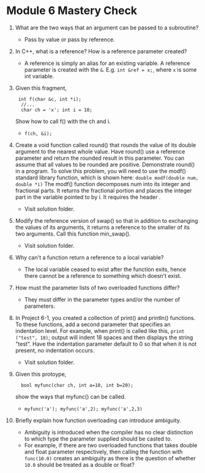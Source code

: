 # Module 6 Mastery Check

1. What are the two ways that an argument can be passed to a subroutine?
   - Pass by value or pass by reference.
  
2. In C++, what is a reference? How is a reference parameter created?
   - A reference is simply an alias for an existing variable. A reference parameter is created with the `&`. E.g. `int &ref = x;`, where `x` is some int variable.
  
3. Given this fragment,
   ```
    int f(char &c, int *i);
     //...
     char ch = 'x'; int i = 10;
   ```
   Show how to call f() with the ch and i.
   - `f(ch, &i);`
  
4. Create a void function called round() that rounds the value of its double argument to the nearest whole value. Have round() use a reference parameter and return the rounded result in this parameter. You can assume that all values to be rounded are positive. Demonstrate round() in a program. To solve this problem, you will need to use the modf() standard library function, which is shown here:
   `double modf(double num, double *i)`
   The modf() function decomposes num into its integer and fractional parts. It returns the fractional portion and places the integer part in the variable pointed to by i. It requires the header <cmath>.
   - Visit solution folder.

5. Modify the reference version of swap() so that in addition to exchanging the values of its arguments, it returns a reference to the smaller of its two arguments. Call this function min_swap().
   - Visit solution folder.
  
6. Why can't a function return a reference to a local variable?
   - The local variable ceased to exist after the function exits, hence there cannot be a reference to something which doesn't exist.
  
7. How must the parameter lists of two overloaded functions differ?
   - They must differ in the parameter types and/or the number of parameters.
  
8. In Project 6-1, you created a collection of print() and println() functions. To these functions, add a second parameter that specifies an indentation level. For example, when print() is called like this,
   `print ("test", 18)`;
   output will indent 18 spaces and then displays the string "test". Have the indentation parameter default to 0 so that when it is not present, no indentation occurs.
   - Visit solution folder.

9. Given this protoype,
    ```
      bool myfunc(char ch, int a=10, int b=20);
    ```
    show the ways that myfunc() can be called.
   - `myfunc('a'); myfunc('a',2); myfunc('a',2,3)`
  
10. Briefly explain how function overloading can introduce ambiguity.
    - Ambiguity is introduced when the compiler has no clear distinction to which type the parameter supplied should be casted to.
    - For example, if there are two overloaded functions that takes double and float parameter respectively, then calling the function with `func(10.0)` creates an ambiguity as there is the question of whether `10.0` should be treated as a double or float?
